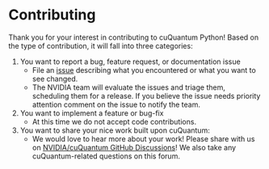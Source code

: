 # Contributing

Thank you for your interest in contributing to cuQuantum Python! Based on the type of contribution, it will fall into three categories:

1. You want to report a bug, feature request, or documentation issue
    - File an [issue](https://github.com/NVIDIA/cuQuantum/issues)
    describing what you encountered or what you want to see changed.
    - The NVIDIA team will evaluate the issues and triage them, scheduling
    them for a release. If you believe the issue needs priority attention
    comment on the issue to notify the team.
2. You want to implement a feature or bug-fix
    - At this time we do not accept code contributions.
3. You want to share your nice work built upon cuQuantum:
    - We would love to hear more about your work! Please share with us on [NVIDIA/cuQuantum GitHub Discussions](https://github.com/NVIDIA/cuQuantum/discussions>)! We also take any cuQuantum-related questions on this forum.
